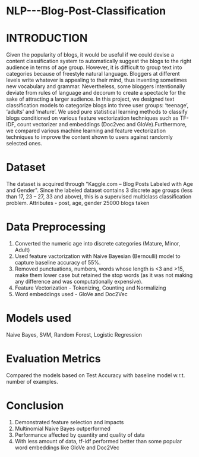 # NLP---Blog-Post-Classification
# INTRODUCTION
Given the popularity of blogs, it would be useful if we could devise a content classification system to automatically suggest the blogs to the right audience in terms of age group. However, it is difficult to group text into categories because of freestyle natural language. Bloggers at different levels write whatever is appealing to their mind, thus inventing sometimes new vocabulary and grammar. Nevertheless, some bloggers intentionally deviate from rules of language and decorum to create a spectacle for the sake of attracting a larger audience.
In this project, we designed text classification models to categorize blogs into three user groups: ‘teenage’, ‘adults’ and ‘mature’. We used pure statistical learning methods to classify blogs conditioned on various feature vectorization techniques such as TF-IDF, count vectorizer and embeddings (Doc2vec and GloVe).Furthermore, we compared various machine learning and feature vectorization techniques to improve the content shown to users against randomly selected ones.

# Dataset
The dataset is acquired through "Kaggle.com – Blog Posts Labeled with Age and Gender". Since the labeled dataset contains 3 discrete age groups (less than 17, 23 – 27, 33 and above), this is a supervised multiclass classification problem.
Attributes - post, age, gender
25000 blogs taken

# Data Preprocessing
1. Converted the numeric age into discrete categories (Mature, Minor, Adult)
2. Used feature vactorization with Naive Bayesian (Bernoulli) model to capture baseline accuracy of 55%.
2. Removed punctuations, numbers, words whose length is <3 and >15, make them lower case but retained the stop words (as it was not making any difference and was computationally expensive).
3. Feature Vectorization - Tokenizing, Counting and Normalizing
4. Word embeddings used - GloVe and Doc2Vec

# Models used
Naive Bayes, SVM, Random Forest, Logistic Regression

# Evaluation Metrics 
Compared the models based on Test Accuracy with baseline model w.r.t. number of examples.

# Conclusion
1. Demonstrated feature selection and impacts
2. Multinomial Naive Bayes outperformed
3. Performance affected by quantity and quality of data
4. With less amount of data, tf-idf performed better than some popular word embeddings like GloVe and Doc2Vec
